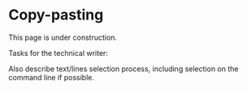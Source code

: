# Copy-pasting

This page is under construction.

Tasks for the technical writer:

Also describe text/lines selection process, including selection on the command line if possible.
